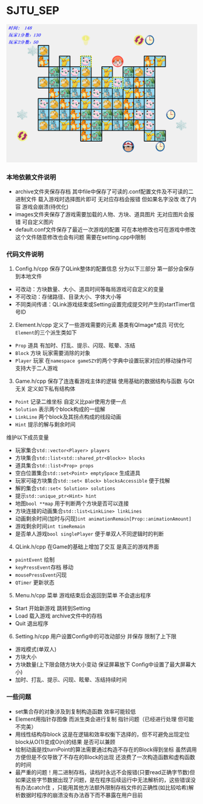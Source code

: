 # SJTU_SEP 
![Image text](https://github.com/Szy0127/QLink/blob/main/sample.png)
### 本地依赖文件说明   
- archive文件夹保存存档 其中file中保存了可读的.conf配置文件及不可读的二进制文件 载入游戏时选择图片即可 无对应存档会报错 但如果名字没改 改了内容 游戏会崩溃(待优化)
- images文件夹保存了游戏需要加载的人物、方块、道具图片 无对应图片会报错 可自定义图片   
- default.conf文件保存了最近一次游戏的配置 可在本地修改也可在游戏中修改 这个文件随意修改也会有问题 需要在setting.cpp中限制   

### 代码文件说明
1. Config.h/cpp 保存了QLink整体的配置信息 分为以下三部分 第一部分会保存到本地文件
 - 可改动：方块数量、大小、道具时间等每局游戏可自定义的变量
 - 不可改动：存储路径、目录大小、字体大小等
 - 不同类间传递：QLink游戏结束或Setting设置完成提交时产生的startTimer信号ID
2. Element.h/cpp 定义了一些游戏需要的元素 基类有QImage*成员 可优化 `Element`的三个派生类如下
 - `Prop` 道具 有加时、打乱、提示、闪现、眩晕、冻结
 - `Block` 方块 玩家需要消除的对象 
 - `Player` 玩家 在`namespace gameSZY`的两个字典中设置玩家对应的移动操作可支持大于二人游戏
3. Game.h/cpp 保存了连连看游戏主体的逻辑 使用基础的数据结构与函数 与Qt无关 定义如下私有结构体
 - `Point` 记录二维坐标 自定义比pair使用方便一点
 - `Solution` 表示两个block构成的一组解
 - `LinkLine` 两个block及其拐点构成的线段动画
 - `Hint` 提示的解与剩余时间   
    
  维护以下成员变量
 - 玩家集合`std::vector<Player> players`
 - 方块集合`std::list<std::shared_ptr<Block>> blocks`
 - 道具集合`std::list<Prop> props`
 -  空白位置集合`std::set<Point> emptySpace` 生成道具
 -  玩家可碰方块集合`std::set< Block> blocksAccessible` 便于找解
 -  解的集合`std::set< Solution> solutions`
 -  提示`std::unique_ptr<Hint> hint`
 -  地图`bool **map` 用于判断两个方块是否可以连接
 -  方块连接的动画集合`std::list<LinkLine> linkLines`
 -  动画剩余时间(加时与闪现)`int animationRemain[Prop::animationAmount]`
 -  游戏剩余时间`int timeRemain`
 -  是否单人游戏`bool singlePlayer` 便于单双人不同逻辑时的判断
4. QLink.h/cpp 在Game的基础上增加了交互 是真正的游戏界面
 - `paintEvent` 绘制
 - `keyPressEvent`存档 移动
 - `mousePressEvent`闪现
 - `QTimer` 更新状态
5. Menu.h/cpp 菜单 游戏结束后会返回到菜单 不会退出程序
 - Start 开始新游戏 跳转到Setting
 - Load 载入游戏 archive文件中的存档
 - Quit 退出程序
6. Setting.h/cpp 用户设置Config中的可改动部分 并保存 限制了上下限
 - 游戏模式(单双人)
 - 方块大小
 - 方块数量(上下限会随方块大小变动 保证屏幕放下 Config中设置了最大屏幕大小)
 - 加时、打乱、提示、闪现、眩晕、冻结持续时间

### 一些问题
- set集合存的对象涉及到复制构造函数 效率可能较低
- Element用指针存图像 而派生类会进行复制 指针问题（已经进行处理 但可能不完美）
- 用线性结构存block 这是在逻辑和效率权衡下选择的，但不可避免出现定位block从O(1)变成O(n)的结果 是否可以兼顾
- 绘制动画是找turnPoint的算法需要通过构造不存在的Block得到坐标 虽然调用方便但是不仅导致了不存在的Block的出现 还浪费了一次构造函数和虚构函数的时间
- 最严重的问题！用二进制存档，读档时永远不会报错(只要read正确字节数)但如果这些字节数据出现了问题，是在程序后续运行中无法解析的，这些错误没有办法catch住 ，只能用其他方法额外限制存档文件的正确性(如比较哈希)解析数据时程序的崩溃没有办法吞下而不暴露在用户目前